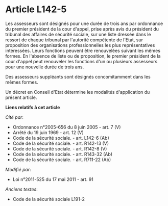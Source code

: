 # Article L142-5

Les assesseurs sont désignés pour une durée de trois ans par ordonnance du premier président de la cour d'appel, prise après
avis du président du tribunal des affaires de sécurité sociale, sur une liste dressée dans le ressort de chaque tribunal par
l'autorité compétente de l'Etat, sur proposition des organisations professionnelles les plus représentatives intéressées.
Leurs fonctions peuvent être renouvelées suivant les mêmes formes. En l'absence de liste ou de proposition, le premier
président de la cour d'appel peut renouveler les fonctions d'un ou plusieurs assesseurs pour une nouvelle durée de trois ans.

Des assesseurs suppléants sont désignés concomitamment dans les mêmes formes.

Un décret en Conseil d'Etat détermine les modalités d'application du présent  article.

**Liens relatifs à cet article**

_Cité par_:

  - Ordonnance n°2005-656 du 8 juin 2005 - art. 7 (V)
  - Arrêté du 19 juin 1969 - art. 12 (V)
  - Code de la sécurité sociale. - art. L142-6 (Ab)
  - Code de la sécurité sociale. - art. R142-13 (V)
  - Code de la sécurité sociale. - art. R142-8 (V)
  - Code de la sécurité sociale. - art. R143-32 (Ab)
  - Code de la sécurité sociale. - art. R711-22 (Ab)

_Modifié par_:

  - Loi n°2011-525 du 17 mai 2011 - art. 91

_Anciens textes_:

  - Code de la sécurité sociale L191-2
